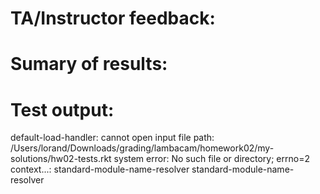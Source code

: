 # TA/Instructor feedback: 


# Sumary of results: 



# Test output: 
default-load-handler: cannot open input file
  path: /Users/lorand/Downloads/grading/lambacam/homework02/my-solutions/hw02-tests.rkt
  system error: No such file or directory; errno=2
  context...:
   standard-module-name-resolver
   standard-module-name-resolver